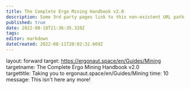 ```yaml
---
title: The Complete Ergo Mining Handbook v2.0
description: Some 3rd party pages link to this non-existent URL path
published: true
date: 2022-08-18T21:36:35.328Z
tags: 
editor: markdown
dateCreated: 2022-08-11T20:02:32.669Z
---
```


layout: forward
target: https://ergonaut.space/en/Guides/Mining
targetname: The Complete Ergo Mining Handbook v2.0  
targettitle: Taking you to ergonaut.space/en/Guides/Mining
time: 10
message: This isn't here any more!

